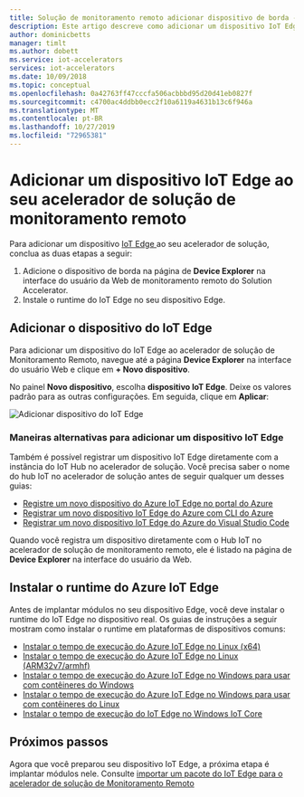```yaml
---
title: Solução de monitoramento remoto adicionar dispositivo de borda - Azure | Microsoft Docs
description: Este artigo descreve como adicionar um dispositivo IoT Edge a um acelerador de solução de monitoramento remoto
author: dominicbetts
manager: timlt
ms.author: dobett
ms.service: iot-accelerators
services: iot-accelerators
ms.date: 10/09/2018
ms.topic: conceptual
ms.openlocfilehash: 0a42763ff47cccfa506acbbbd95d20d41eb0827f
ms.sourcegitcommit: c4700ac4ddbb0ecc2f10a6119a4631b13c6f946a
ms.translationtype: MT
ms.contentlocale: pt-BR
ms.lasthandoff: 10/27/2019
ms.locfileid: "72965381"
---
```

# <a name="add-an-iot-edge-device-to-your-remote-monitoring-solution-accelerator"></a>Adicionar um dispositivo IoT Edge ao seu acelerador de solução de monitoramento remoto

Para adicionar um dispositivo [ IoT Edge ](../iot-edge/about-iot-edge.md) ao seu acelerador de solução, conclua as duas etapas a seguir:

1. Adicione o dispositivo de borda na página de **Device Explorer** na interface do usuário da Web de monitoramento remoto do Solution Accelerator.
1. Instale o runtime do IoT Edge no seu dispositivo Edge.

## <a name="add-the-iot-edge-device"></a>Adicionar o dispositivo do IoT Edge

Para adicionar um dispositivo do IoT Edge ao acelerador de solução de Monitoramento Remoto, navegue até a página **Device Explorer** na interface do usuário Web e clique em **+ Novo dispositivo**.

No painel **Novo dispositivo**, escolha **dispositivo IoT Edge**. Deixe os valores padrão para as outras configurações. Em seguida, clique em **Aplicar**:

![Adicionar dispositivo do IoT Edge](media/iot-accelerators-remote-monitoring-add-edge-device/addedgedevice.png)

### <a name="alternative-ways-to-add-an-iot-edge-device"></a>Maneiras alternativas para adicionar um dispositivo IoT Edge

Também é possível registrar um dispositivo IoT Edge diretamente com a instância do IoT Hub no acelerador de solução. Você precisa saber o nome do hub IoT no acelerador de solução antes de seguir qualquer um desses guias:

- [Registre um novo dispositivo do Azure IoT Edge no portal do Azure](../iot-edge/how-to-register-device.md#register-in-the-azure-portal)
- [Registrar um novo dispositivo IoT Edge do Azure com CLI do Azure](../iot-edge/how-to-register-device.md#register-with-the-azure-cli)
- [Registrar um novo dispositivo IoT Edge do Azure do Visual Studio Code](../iot-edge/how-to-register-device.md#register-with-visual-studio-code)

Quando você registra um dispositivo diretamente com o Hub IoT no acelerador de solução de monitoramento remoto, ele é listado na página de **Device Explorer** na interface do usuário da Web.

## <a name="install-the-iot-edge-runtime"></a>Instalar o runtime do Azure IoT Edge

Antes de implantar módulos no seu dispositivo Edge, você deve instalar o runtime do IoT Edge no dispositivo real. Os guias de instruções a seguir mostram como instalar o runtime em plataformas de dispositivos comuns:

- [Instalar o tempo de execução do Azure IoT Edge no Linux (x64)](../iot-edge/how-to-install-iot-edge-linux.md)
- [Instalar o tempo de execução do Azure IoT Edge no Linux (ARM32v7/armhf)](../iot-edge/how-to-install-iot-edge-linux-arm.md)
- [Instalar o tempo de execução do Azure IoT Edge no Windows para usar com contêineres do Windows](../iot-edge/how-to-install-iot-edge-windows-with-windows.md)
- [Instalar o tempo de execução do Azure IoT Edge no Windows para usar com contêineres do Linux](../iot-edge/how-to-install-iot-edge-windows-with-linux.md)
- [Instalar o tempo de execução do IoT Edge no Windows IoT Core](../iot-edge/how-to-install-iot-core.md)

## <a name="next-steps"></a>Próximos passos

Agora que você preparou seu dispositivo IoT Edge, a próxima etapa é implantar módulos nele. Consulte [importar um pacote do IoT Edge para o acelerador de solução de Monitoramento Remoto](iot-accelerators-remote-monitoring-import-edge-package.md)
